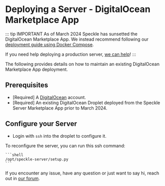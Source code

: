 # Deploying a Server - DigitalOcean Marketplace App

::: tip IMPORTANT
As of March 2024 Speckle has sunsetted the DigitalOcean Marketplace App. We instead recommend following our [deployment guide using Docker Compose](./server-manualsetup.md).

If you need help deploying a production server, [we can help](https://speckle.systems/getstarted/)!
:::

The following provides details on how to maintain an existing DigitalOcean Marketplace App deployment.

## Prerequisites

- [Required] A [DigitalOcean](https://www.digitalocean.com/) account.
- [Required] An existing DigitalOcean Droplet deployed from the Speckle Server Marketplace App prior to March 2024.

## Configure your Server

- Login with `ssh` into the droplet to configure it.

To reconfigure the server, you can run this ssh command:

    ```shell
    /opt/speckle-server/setup.py
    ```

If you encounter any issue, have any question or just want to say hi, reach out in [our forum](https://speckle.community/).
